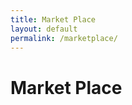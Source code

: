 ```yaml
---
title: Market Place
layout: default
permalink: /marketplace/
---
```


<html>
<style>

ul {
    list-style-type: none;
}
.grid-container {
  display: grid;
  grid-template-columns: repeat(2, 0.5fr);
  gap: 10px;
  grid-auto-rows: minmax(100px, auto);
}
.card {
	background-color: white;
	color: #045D5D;
	  box-shadow: 0 4px 8px 0 rgba(0,0,0,0.2);
	  transition: 0.3s;
	  width: 40%;
	padding: 40px;
}

.card:hover {
  box-shadow: 0 8px 16px 0 rgba(0,0,0,0.2);
}

.container {
  padding: 2px 16px;
}
</style>
<body>
<h1>Market Place</h1>
<div id="listings" class="grid-container">
</div>


<script>
  const resultContainer = document.getElementById('listings');
  const url = 'https://womeninstem.tk/api/listings/';

  fetch(url)
    .then((response) => {
      return response.json();
    })
    .then((json) => {
      json.map(function(listing) {
        let listingCard = document.createElement('div');
		listingCard.setAttribute("class", "card");
        let name = document.createElement('h1');
        let price = document.createElement('p');
        let seller = document.createElement('p');
        let image = document.createElement('p');


        name.innerHTML = listing.name;
        price.innerHTML = "Price: $"+listing.price;
        seller.innerHTML = "Seller: "+listing.seller;
        image.innerHTML = "Contact Information: "+listing.image;


        listingCard.appendChild(name);
        listingCard.appendChild(price);
        listingCard.appendChild(seller);
        listingCard.appendChild(image);
        resultContainer.appendChild(listingCard);
      });
    })
    .catch(function(error) {
      console.log(error);
    });


</script>
</body>
</html>